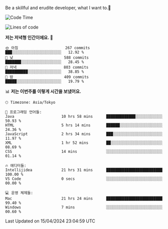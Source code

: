 Be a skillful and erudite developer, what I want to.👶

<!--START_SECTION:waka-->
![Code Time](http://img.shields.io/badge/Code%20Time-697%20hrs%2038%20mins-blue)

![Lines of code](https://img.shields.io/badge/%EC%A0%80%EB%8A%94%20%EC%97%AC%ED%83%9C%EA%B9%8C%EC%A7%80%20-1.6%20million%20%EC%A4%84%EC%9D%98%20%EC%BD%94%EB%93%9C%EB%A5%BC%20%EC%9E%91%EC%84%B1%ED%96%88%EC%96%B4%EC%9A%94.-blue)

**저는 저녁형 인간이에요. 🦉** 

```text
🌞 아침                     267 commits         ███░░░░░░░░░░░░░░░░░░░░░░   12.92 % 
🌆 낮　                     588 commits         ███████░░░░░░░░░░░░░░░░░░   28.45 % 
🌃 저녁                     803 commits         ██████████░░░░░░░░░░░░░░░   38.85 % 
🌙 밤　                     409 commits         █████░░░░░░░░░░░░░░░░░░░░   19.79 % 
```


📊 **저는 이번주를 이렇게 시간을 보냈어요.** 

```text
🕑︎ Timezone: Asia/Tokyo

💬 프로그래밍 언어들: 
Java                     10 hrs 58 mins      █████████████░░░░░░░░░░░░   50.93 % 
HTML                     5 hrs 14 mins       ██████░░░░░░░░░░░░░░░░░░░   24.36 % 
JavaScript               2 hrs 34 mins       ███░░░░░░░░░░░░░░░░░░░░░░   11.97 % 
XML                      1 hr 52 mins        ██░░░░░░░░░░░░░░░░░░░░░░░   08.69 % 
CSS                      14 mins             ░░░░░░░░░░░░░░░░░░░░░░░░░   01.14 % 

🔥 에디터들: 
Intellijidea             21 hrs 31 mins      █████████████████████████   100.00 % 
VS Code                  0 secs              ░░░░░░░░░░░░░░░░░░░░░░░░░   00.00 % 

💻 운영 체제들: 
Mac                      21 hrs 24 mins      █████████████████████████   99.40 % 
Windows                  7 mins              ░░░░░░░░░░░░░░░░░░░░░░░░░   00.60 % 
```


 Last Updated on 15/04/2024 23:04:59 UTC
<!--END_SECTION:waka-->
